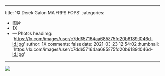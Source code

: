 
---
title: '© Derek Galon MA FRPS FOPS'
categories: 
 - 图片
 - 1X
 - — Photos
headimg: 'https://1x.com/images/user/c7dd657164aa685875fd20b6189d046d-ld.jpg'
author: 1X
comments: false
date: 2021-03-23 12:54:02
thumbnail: 'https://1x.com/images/user/c7dd657164aa685875fd20b6189d046d-ld.jpg'
---

<div>   
<img src="https://1x.com/images/user/c7dd657164aa685875fd20b6189d046d-ld.jpg" referrerpolicy="no-referrer">  
</div>
            